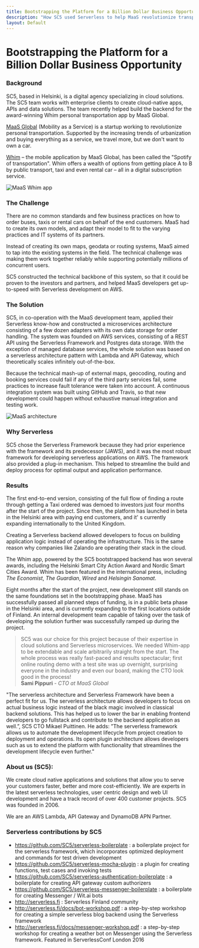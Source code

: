 ```yaml
---
title: Bootstrapping the Platform for a Billion Dollar Business Opportunity
description: "How SC5 used Serverless to help MaaS revolutionize transportation"
layout: Default
---
```


# Bootstrapping the Platform for a Billion Dollar Business Opportunity

### Background

SC5, based in Helsinki, is a digital agency specializing in cloud solutions.
The SC5 team works with enterprise clients to create cloud-native apps,
APIs and data solutions. The team recently helped build the backend for the
award-winning Whim personal transportation app by MaaS Global.

<a href="http://maas.global" target="_blank">MaaS Global</a> (Mobility as a
Service) is a startup working to revolutionize personal transportation.
Supported by the increasing trends of urbanization and buying everything as a
service, we travel more, but we don't want to own a car.

<a href="http://whimapp.com/fi-en" target="_blank">Whim</a> – the mobile
application by MaaS Global, has been called the "Spotify of transportation".
Whim offers a wealth of options from getting place A to B by public transport,
taxi and even rental car – all in a digital subscription service.

<img src="https://s3-us-west-2.amazonaws.com/assets.site.serverless.com/partners/maas-whim-app.png" alt="MaaS Whim app" />

### The Challenge

There are no common standards and few business practices on how
to order buses, taxis or rental cars on behalf of the end customers. MaaS had to
create its own models, and adapt their model to fit to the varying practices
and IT systems of its partners.

Instead of creating its own maps, geodata or routing systems, MaaS aimed to tap
into the existing systems in the field. The technical challenge was making them
work together reliably while supporting potentially millions of concurrent users.

SC5 constructed the technical backbone of this system, so that it could be proven
to the investors and partners, and helped MaaS developers get up-to-speed with
Serverless development on AWS.

### The Solution

SC5, in co-operation with the MaaS development team, applied their Serverless
know-how and constructed a microservices architecture consisting of a few dozen
adapters with its own data storage for order handling. The system was founded on
AWS services, consisting of a REST API using the Serverless Framework and Postgres
data storage. With the exception of managed database services, the whole solution
was based on a serverless architecture pattern with Lambda and API Gateway, which
theoretically scales infinitely out-of-the-box.

Because the technical mash-up of external maps, geocoding, routing and booking
services could fail if any of the third party services fail, some practices to
increase fault tolerance were taken into account. A continuous integration
system was built using GitHub and Travis, so that new development could happen
without exhaustive manual integration and testing work.

<img src="https://s3-us-west-2.amazonaws.com/assets.site.serverless.com/partners/maas-architecture.png" alt="MaaS architecture" class="right" />

### Why Serverless

SC5 chose the Serverless Framework because they had prior experience with
the framework and its predecessor (JAWS), and it was the most robust framework
for developing serverless applications on AWS. The framework also provided a
plug-in mechanism. This helped to streamline the build and deploy process for
optimal output and application performance.

### Results

The first end-to-end version, consisting of the full flow of finding a route
through getting a Taxi ordered was demoed to investors just four months after the
start of the project. Since then, the platform has launched in beta in the Helsinki
area with paying end customers, and it' s currently expanding internationally to the
United Kingdom.

Creating a Serverless backend allowed developers to focus on building application
logic instead of operating the infrastructure. This is the same reason why
companies like Zalando are operating their stack in the cloud.

The Whim app, powered by the SC5 bootstrapped backend has won several awards,
including the Helsinki Smart City Action Award and Nordic Smart Cities Award. Whim
has been featured in the international press, including *The Economist*, *The
Guardian*, *Wired* and *Helsingin Sanomat*.

Eight months after the start of the project, new development still stands
on the same foundations set in the bootstrapping phase. MaaS has
successfully passed all planned steps of funding, is in a public beta phase in
the Helsinki area, and is currently expanding to the first locations outside
of Finland. An internal development team capable of taking over the task of
developing the solution further was successfully ramped up during the project.

<blockquote>SC5 was our choice for this project because of their expertise in
cloud solutions and Serverless microservices. We needed Whim-app to be
extendable and scale arbitrarily straight from the start.  The whole process was
really fast-paced and results spectacular; first online routing demo with a test
site was up overnight, surprising everyone in the industry and even our board,
making the CTO look good in the process!<br/>
<b>Sami Pippuri</b> - <i>CTO at MaaS Global</i> </blockquote>

"The serverless architecture and Serverless Framework have been a perfect fit
for us. The serverless architecture allows developers to focus on actual
business logic instead of the black magic involved in classical backend
solutions. This has helped us to lower the bar in enabling frontend developers
to go fullstack and contribute to the backend application as well.”, SC5 CTO
Mikael Puittinen. He adds: ”The serverless framework allows us to automate the
development lifecycle from project creation to deployment and operations. Its
open plugin architecture allows developers such as us to extend the platform
with functionality that streamlines the development lifecycle even further."

### About us (SC5):

We create cloud native applications and solutions that allow you to serve your
customers faster, better and more cost-efficiently. We are experts in the
latest serverless technologies, user centric design and web UI development and
have a track record of over 400 customer projects. SC5 was founded in 2006.

We are an AWS Lambda, API Gateway and DynamoDB APN Partner.

### Serverless contributions by SC5

* https://github.com/SC5/serverless-boilerplate : a boilerplate project for the
  serverless framework, which incorporates optimized deployment and commands for
  test driven development
* https://github.com/SC5/serverless-mocha-plugin : a plugin for creating
  functions, test cases and invoking tests
* https://github.com/SC5/serverless-authentication-boilerplate : a boilerplate
  for creating API gateway custom authorizers
* https://github.com/SC5/serverless-messenger-boilerplate : a boilerplate for
  creating Messenger / Wit.ai bots
* http://serverless.fi : Serverless Finland community
* http://serverless.fi/docs/bot-workshop.pdf : a step-by-step workshop for
  creating a simple serverless blog backend using the Serverless framework
* http://serverless.fi/docs/messenger-workshop.pdf : a step-by-step workshop for
  creating a weather bot on Messenger using the Serverless framework. Featured
  in ServerlessConf London 2016
